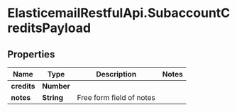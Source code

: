 # ElasticemailRestfulApi.SubaccountCreditsPayload

## Properties
Name | Type | Description | Notes
------------ | ------------- | ------------- | -------------
**credits** | **Number** |  | 
**notes** | **String** | Free form field of notes | 


